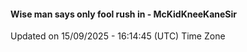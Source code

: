 #### Wise man says only fool rush in - McKidKneeKaneSir
Updated on 15/09/2025 - 16:14:45 (UTC) Time Zone
